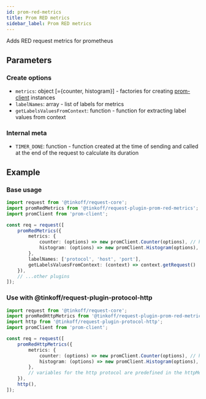 ```yaml
---
id: prom-red-metrics
title: Prom RED metrics
sidebar_label: Prom RED metrics
---
```


Adds RED request metrics for prometheus

## Parameters

### Create options 
- `metrics`: object [={counter, histogram}] - factories for creating [prom-client](https://www.npmjs.com/package/prom-client) instances
- `labelNames`: array - list of labels for metrics
- `getLabelsValuesFromContext`: function - function for extracting label values from context

### Internal meta
- `TIMER_DONE`: function - function created at the time of sending and called at the end of the request to calculate its duration

## Example

### Base usage

```typescript
import request from '@tinkoff/request-core';
import promRedMetrics from '@tinkoff/request-plugin-prom-red-metrics';
import promClient from 'prom-client';

const req = request([
    promRedMetrics({
        metrics: {
            counter: (options) => new promClient.Counter(options), // here you can mix any of your own parameters
            histogram: (options) => new promClient.Histogram(options),
        },
        labelNames: ['protocol', 'host', 'port'],
        getLabelsValuesFromContext: (context) => context.getRequest()
    }),
    // ...other plugins
]);
```

### Use with @tinkoff/request-plugin-protocol-http

```typescript
import request from '@tinkoff/request-core';
import promRedHttpMetrics from '@tinkoff/request-plugin-prom-red-metrics/lib/httpMetrics';
import http from '@tinkoff/request-plugin-protocol-http';
import promClient from 'prom-client';

const req = request([
    promRedHttpMetrics({
        metrics: {
            counter: (options) => new promClient.Counter(options), // here you can mix any of your own parameters
            histogram: (options) => new promClient.Histogram(options),
        },
        // variables for the http protocol are predefined in the httpMetrics file
    }),
    http(),
]);
```
